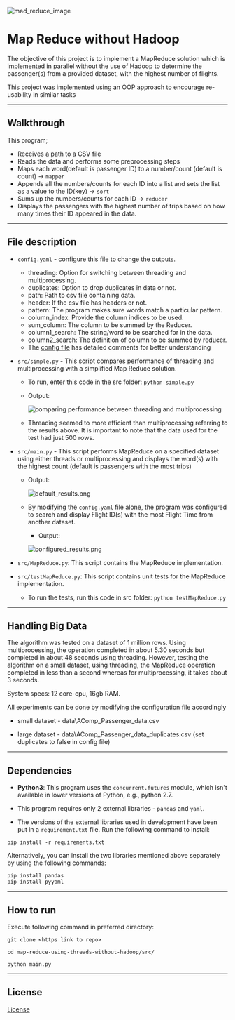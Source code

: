 ![mad_reduce_image](images/mapreduce.webp)
# Map Reduce without Hadoop

The objective of this project is to implement a MapReduce solution which is implemented 
in parallel without the use of Hadoop to determine the passenger(s) 
from a provided dataset, with the highest number of flights.

This project was implemented using an OOP approach to encourage re-usability in similar tasks
___
## Walkthrough
This program;
* Receives a path to a CSV file
* Reads the data and performs some preprocessing steps
* Maps each word(default is passenger ID) to a number/count (default is count) -> `mapper`
* Appends all the numbers/counts for each ID into a list and sets the list as a value to the ID(key) -> `sort`
* Sums up the numbers/counts for each ID -> `reducer`
* Displays the passengers with the highest number of trips based on how many times their ID appeared in the data.
___
## File description
* `config.yaml` - configure this file to change the outputs.
  * threading: Option for switching between threading and multiprocessing.
  * duplicates: Option to drop duplicates in data or not.
  * path: Path to csv file containing data.
  * header: If the csv file has headers or not.
  * pattern: The program makes sure words match a particular pattern.
  * column_index: Provide the column indices to be used.
  * sum_column: The column to be summed by the Reducer.
  * column1_search: The string/word to be searched for in the data.
  * column2_search: The definition of column to be summed by reducer.
  * The [config file](config.yaml) has detailed comments for better understanding


* `src/simple.py` - This script compares performance of threading and 
multiprocessing with a simplified Map Reduce solution.
  * To run, enter this code in the src folder: `python simple.py`
  * Output:

    ![comparing performance between threading and multiprocessing](images/comparison.png)

  * Threading seemed to more efficient than multiprocessing referring to the results above. It is important to note that
  the data used for the test had just 500 rows.
* `src/main.py` - This script performs MapReduce on a specified dataset using either threads or multiprocessing
and displays the word(s) with the highest count (default is passengers with the most trips)
  * Output:
  
    ![default_results.png](images/default_results.png)
  * By modifying the `config.yaml` file alone, the program was configured to search and display Flight ID(s) with the most 
  Flight Time from another dataset.
    * Output:
  
    ![configured_results.png](images/configured_results.png)

* `src/MapReduce.py`: This script contains the MapReduce implementation.
* `src/testMapReduce.py`: This script contains unit tests for the MapReduce implementation.
  * To run the tests, run this code in src folder: `python testMapReduce.py`
___
## Handling Big Data
The algorithm was tested on a dataset of 1 million rows. Using multiprocessing, the operation completed in about 5.30 seconds
but completed in about 48 seconds using threading. However, testing the algorithm on a small dataset, using threading,
the MapReduce operation completed in less than a second whereas for multiprocessing, it takes about 3 seconds.

System specs: 12 core-cpu, 16gb RAM.

All experiments can be done by modifying the configuration file accordingly
* small dataset - data\AComp_Passenger_data.csv

* large dataset - data\AComp_Passenger_data_duplicates.csv (set duplicates to false in config file)

---
## Dependencies
* **Python3**: This program uses the `concurrent.futures` module, which isn't available 
in lower versions of Python, e.g., python 2.7.

* This program requires only 2 external libraries - `pandas` and `yaml`.

* The versions of the external libraries used in development have been 
put in a `requirement.txt` file. Run the following command to install:
```
pip install -r requirements.txt
```
Alternatively, you can install the two libraries mentioned above separately by using the following commands:

```
pip install pandas
pip install pyyaml
```
___
## How to run
Execute following command in preferred directory:
```
git clone <https link to repo>

cd map-reduce-using-threads-without-hadoop/src/

python main.py
```

---
## License
[License](LICENSE)